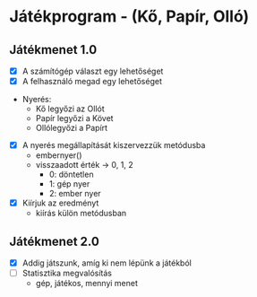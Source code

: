 # Játékprogram - (Kő, Papír, Olló)

## Játékmenet 1.0
- [x] A számítógép választ egy lehetőséget
- [x] A felhasználó megad egy lehetőséget
- Nyerés:
	- Kő legyőzi az Ollót
	- Papír legyőzi a Követ
	- Ollólegyőzi a Papírt
- [x] A nyerés megállapítását kiszervezzük metódusba
    - embernyer()
    - visszaadott érték -> 0, 1, 2
      - 0: döntetlen
      - 1: gép nyer
      - 2: ember nyer
- [x] Kiírjuk az eredményt
    - kiírás külön metódusban

## Játékmenet 2.0
- [x] Addig játszunk, amíg ki nem lépünk a játékból
- [ ] Statisztika megvalósítás
    - gép, játékos, mennyi menet